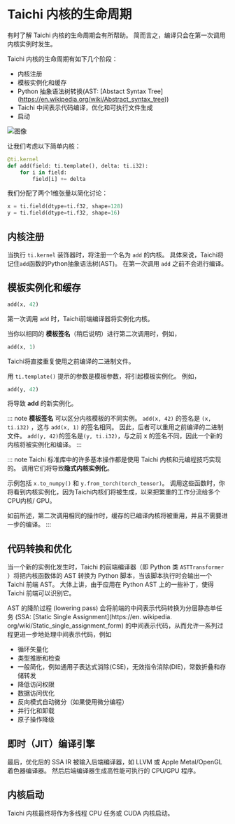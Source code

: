 # Taichi 内核的生命周期

有时了解 Taichi 内核的生命周期会有所帮助。 简而言之，编译只会在第一次调用内核实例时发生。

Taichi 内核的生命周期有如下几个阶段：

- 内核注册
- 模板实例化和缓存
- Python 抽象语法树转换(AST: \[Abstact Syntax Tree\](https://en.wikipedia.org/wiki/Abstract_syntax_tree))
- Taichi 中间表示代码编译，优化和可执行文件生成
- 启动

![图像](https://raw.githubusercontent.com/taichi-dev/public_files/fa03e63ca4e161318c8aa9a5db7f4a825604df88/taichi/life_of_kernel.png)

让我们考虑以下简单内核：

```python
@ti.kernel
def add(field: ti.template(), delta: ti.i32):
    for i in field:
        field[i] += delta
```

我们分配了两个1维张量以简化讨论：

```python
x = ti.field(dtype=ti.f32, shape=128)
y = ti.field(dtype=ti.f32, shape=16)
```

## 内核注册

当执行 `ti.kernel` 装饰器时，将注册一个名为 `add` 的内核。 具体来说，Taichi将记住`add`函数的Python抽象语法树(AST)。 在第一次调用 `add` 之前不会进行编译。

## 模板实例化和缓存

```python
add(x, 42)
```

第一次调用 `add` 时，Taichi前端编译器将实例化内核。

当你以相同的 **模板签名**（稍后说明）进行第二次调用时，例如，

```python
add(x, 1)
```

Taichi将直接重复使用之前编译的二进制文件。

用 `ti.template()` 提示的参数是模板参数，将引起模板实例化。 例如，

```python
add(y, 42)
```

将导致 **add** 的新实例化。

::: note
**模板签名** 可以区分内核模板的不同实例。 `add(x, 42)` 的签名是 `(x, ti.i32)` ，这与 `add(x, 1)` 的签名相同。 因此，后者可以重用之前编译的二进制文件。 `add(y, 42)`的签名是`(y, ti.i32)`，与之前 x 的签名不同，因此一个新的内核将被实例化和编译。
:::

::: note
Taichi 标准库中的许多基本操作都是使用 Taichi 内核和元编程技巧实现的。 调用它们将导致**隐式内核实例化**。

示例包括 `x.to_numpy()` 和 `y.from_torch(torch_tensor)`。 调用这些函数时，你将看到内核实例化，因为Taichi内核们将被生成，以来把繁重的工作分流给多个CPU内核/ GPU。

如前所述，第二次调用相同的操作时，缓存的已编译内核将被重用，并且不需要进一步的编译。
:::

## 代码转换和优化

当一个新的实例化发生时，Taichi 的前端编译器（即 Python 类 `ASTTransformer` ）将把内核函数体的 AST 转换为 Python 脚本，当该脚本执行时会输出一个 Taichi 前端 AST。 大体上讲，由于应用在 Python AST 上的一些补丁，使得 Taichi 前端可以识别它。

AST 的降阶过程 (lowering pass) 会将前端的中间表示代码转换为分层静态单任务 (SSA: \[Static Single Assignment\](https://en. wikipedia. org/wiki/Static_single_assignment_form) 的中间表示代码，从而允许一系列过程更进一步地处理中间表示代码，例如

- 循环矢量化
- 类型推断和检查
- 一般简化，例如通用子表达式消除(CSE)，无效指令消除(DIE)，常数折叠和存储转发
- 降低访问权限
- 数据访问优化
- 反向模式自动微分（如果使用微分编程）
- 并行化和卸载
- 原子操作降级

## 即时（JIT）编译引擎

最后，优化后的 SSA IR 被输入后端编译器，如 LLVM 或 Apple Metal/OpenGL 着色器编译器。 然后后端编译器生成高性能可执行的 CPU/GPU 程序。

## 内核启动

Taichi 内核最终将作为多线程 CPU 任务或 CUDA 内核启动。
